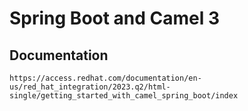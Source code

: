 # Spring Boot and Camel 3

## Documentation

```
https://access.redhat.com/documentation/en-us/red_hat_integration/2023.q2/html-single/getting_started_with_camel_spring_boot/index
```